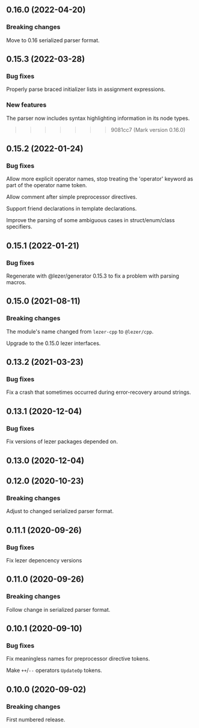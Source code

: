 ## 0.16.0 (2022-04-20)

### Breaking changes

Move to 0.16 serialized parser format.

## 0.15.3 (2022-03-28)

### Bug fixes

Properly parse braced initializer lists in assignment expressions.

### New features

The parser now includes syntax highlighting information in its node types.

>>>>>>> 9081cc7 (Mark version 0.16.0)
## 0.15.2 (2022-01-24)

### Bug fixes

Allow more explicit operator names, stop treating the 'operator' keyword as part of the operator name token.

Allow comment after simple preprocessor directives.

Support friend declarations in template declarations.

Improve the parsing of some ambiguous cases in struct/enum/class specifiers.

## 0.15.1 (2022-01-21)

### Bug fixes

Regenerate with \@lezer/generator 0.15.3 to fix a problem with parsing macros.

## 0.15.0 (2021-08-11)

### Breaking changes

The module's name changed from `lezer-cpp` to `@lezer/cpp`.

Upgrade to the 0.15.0 lezer interfaces.

## 0.13.2 (2021-03-23)

### Bug fixes

Fix a crash that sometimes occurred during error-recovery around strings.

## 0.13.1 (2020-12-04)

### Bug fixes

Fix versions of lezer packages depended on.

## 0.13.0 (2020-12-04)

## 0.12.0 (2020-10-23)

### Breaking changes

Adjust to changed serialized parser format.

## 0.11.1 (2020-09-26)

### Bug fixes

Fix lezer depencency versions

## 0.11.0 (2020-09-26)

### Breaking changes

Follow change in serialized parser format.

## 0.10.1 (2020-09-10)

### Bug fixes

Fix meaningless names for preprocessor directive tokens.

Make `++`/`--` operators `UpdateOp` tokens.

## 0.10.0 (2020-09-02)

### Breaking changes

First numbered release.

